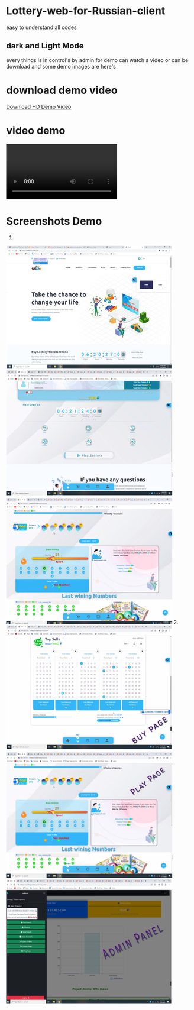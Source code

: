 # Lottery-web-for-Russian-client
easy to understand all codes

## dark and Light Mode
every things is in control's by admin
for demo can watch a video or can be download
and some demo images are here's
# download demo video
<a target="_blank" href="https://www.mediafire.com/file/vybl3rj43krzk8f/km_lottery_720p_30f_20230117_175234.mp4/file"> Download HD Demo Video </a>

# video demo
<video src="https://www.mediafire.com/file/vybl3rj43krzk8f/km_lottery_720p_30f_20230117_175234.mp4"> </video>

# Screenshots Demo
1.
<img src='demo 1.jpg'>
2.
<img src="demo 2.jpg">

